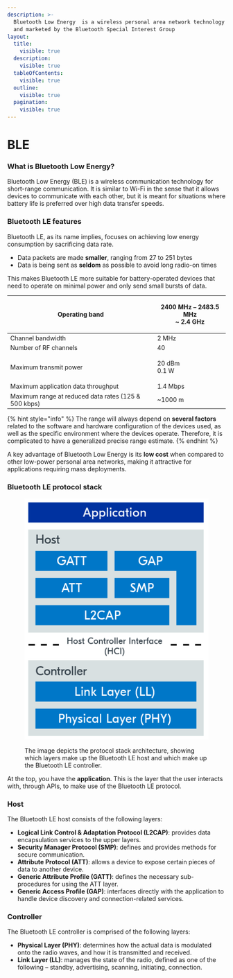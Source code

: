 ```yaml
---
description: >-
  Bluetooth Low Energy  is a wireless personal area network technology designed
  and marketed by the Bluetooth Special Interest Group
layout:
  title:
    visible: true
  description:
    visible: true
  tableOfContents:
    visible: true
  outline:
    visible: true
  pagination:
    visible: true
---
```


# BLE

### What is Bluetooth Low Energy?

Bluetooth Low Energy (BLE) is a wireless communication technology for short-range communication. It is similar to Wi-Fi in the sense that it allows devices to communicate with each other, but it is meant for situations where battery life is preferred over high data transfer speeds.

### Bluetooth LE features

Bluetooth LE, as its name implies, focuses on achieving low energy consumption by sacrificing data rate.

* Data packets are made **smaller**, ranging from 27 to 251 bytes
* Data is being sent as **seldom** as possible to avoid long radio-on times

This makes Bluetooth LE more suitable for battery-operated devices that need to operate on minimal power and only send small bursts of data.

| Operating band                                       | <p>2400 MHz – 2483.5 MHz<br>~ 2.4 GHz</p> |
| ---------------------------------------------------- | ----------------------------------------- |
| Channel bandwidth                                    | 2 MHz                                     |
| Number of RF channels                                | 40                                        |
| Maximum transmit power                               | <p>20 dBm<br>0.1 W</p>                    |
| Maximum application data throughput                  | 1.4 Mbps                                  |
| Maximum range at reduced data rates (125 & 500 kbps) | \~1000 m                                  |

{% hint style="info" %}
The range will always depend on **several factors** related to the software and hardware configuration of the devices used, as well as the specific environment where the devices operate. Therefore, it is complicated to have a generalized precise range estimate.
{% endhint %}

A key advantage of Bluetooth Low Energy is its **low cost** when compared to other low-power personal area networks, making it attractive for applications requiring mass deployments.

### Bluetooth LE protocol stack

<figure><img src="../../.gitbook/assets/BLE_STACK.png" alt=""><figcaption><p>The image depicts the protocol stack architecture, showing which layers make up the Bluetooth LE host and which make up the Bluetooth LE controller.</p></figcaption></figure>

At the top, you have the **application**. This is the layer that the user interacts with, through APIs, to make use of the Bluetooth LE protocol.

### Host

The Bluetooth LE host consists of the following layers:

* **Logical Link Control & Adaptation Protocol (L2CAP)**: provides data encapsulation services to the upper layers.
* **Security Manager Protocol (SMP)**: defines and provides methods for secure communication.
* **Attribute Protocol (ATT)**: allows a device to expose certain pieces of data to another device.
* **Generic Attribute Profile (GATT)**: defines the necessary sub-procedures for using the ATT layer.
* **Generic Access Profile (GAP)**: interfaces directly with the application to handle device discovery and connection-related services.

### Controller

The Bluetooth LE controller is comprised of the following layers:

* **Physical Layer (PHY)**: determines how the actual data is modulated onto the radio waves, and how it is transmitted and received.
* **Link Layer (LL)**: manages the state of the radio, defined as one of the following – standby, advertising, scanning, initiating, connection.
